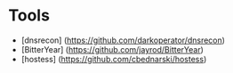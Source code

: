 # Tools

* [dnsrecon] (https://github.com/darkoperator/dnsrecon)
* [BitterYear] (https://github.com/jayrod/BitterYear)
* [hostess] (https://github.com/cbednarski/hostess)
